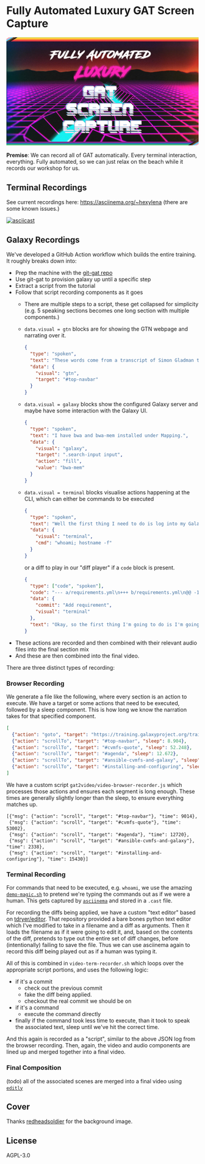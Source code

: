 # Fully Automated Luxury GAT Screen Capture

![cover image in synthwave style popular with this meme](./image/cover.png)

**Premise**: We can record all of GAT automatically. Every terminal interaction, everything. Fully automated, so we can just relax on the beach while it records our workshop for us.

## Terminal Recordings

See current recordings here: https://asciinema.org/~hexylena (there are some known issues.)

[![asciicast](https://asciinema.org/a/402574.svg)](https://asciinema.org/a/402574)

## Galaxy Recordings

We've developed a GitHub Action workflow which builds the entire training. It roughly breaks down into:

- Prep the machine with the [git-gat repo](https://github.com/hexylena/git-gat)
- Use git-gat to provision galaxy up until a specific step
- Extract a script from the tutorial
- Follow that script recording components as it goes
    - There are multiple steps to a script, these get collapsed for simplicity (e.g. 5 speaking sections becomes one long section with multiple components.)
    - `data.visual = gtn` blocks are for showing the GTN webpage and narrating over it.

       ```json
       {
         "type": "spoken",
         "text": "These words come from a transcript of Simon Gladman teaching this course. ",
         "data": {
           "visual": "gtn",
           "target": "#top-navbar"
         }
       }
       ```
    - `data.visual = galaxy` blocks show the configured Galaxy server and maybe have some interaction with the Galaxy UI.
      ```json
      {
        "type": "spoken",
        "text": "I have bwa and bwa-mem installed under Mapping.",
        "data": {
          "visual": "galaxy",
          "target": ".search-input input",
          "action": "fill",
          "value": "bwa-mem"
        }
      }
      ```
    - `data.visual = terminal` blocks visualise actions happening at the CLI, which can either be commands to be executed

      ```json
      {
        "type": "spoken",
        "text": "Well the first thing I need to do is log into my Galaxy machine in the terminal.",
        "data": {
          "visual": "terminal",
          "cmd": "whoami; hostname -f"
        }
      }
      ```

      or a diff to play in our "diff player" if a `code` block is present.

      ```json
      {
        "type": ["code", "spoken"],
        "code": "--- a/requirements.yml\n+++ b/requirements.yml\n@@ -18,3 +18,5 @@....",
        "data": {
          "commit": "Add requirement",
          "visual": "terminal"
        },
        "text": "Okay, so the first thing I'm going to do is I'm going to add the CVMFS role to the requirements.yml. Edit requirements.yml and we need to add this to the bottom offf that file. Copy. Paste. And save it."
      }
      ```
- These actions are recorded and then combined with their relevant audio files into the final section mix
- And these are then combined into the final video.

There are three distinct types of recording:

### Browser Recording

We generate a file like the following, where every section is an action to execute. We have a target or some actions that need to be executed, followed by a sleep component. This is how long we know the narration takes for that specified component.

```json
[
  {"action": "goto", "target": "https://training.galaxyproject.org/training-material/topics/admin/tutorials/cvmfs/tutorial.html"},
  {"action": "scrollTo", "target": "#top-navbar", "sleep": 8.904},
  {"action": "scrollTo", "target": "#cvmfs-quote", "sleep": 52.248},
  {"action": "scrollTo", "target": "#agenda", "sleep": 12.672},
  {"action": "scrollTo", "target": "#ansible-cvmfs-and-galaxy", "sleep": 23.28},
  {"action": "scrollTo", "target": "#installing-and-configuring", "sleep": 15.336}
]
```

We have a custom script `gat2video/video-browser-recorder.js` which processes those actions and ensures each segment is long enough. These times are generally slightly longer than the sleep, to ensure everything matches up.

```
[{"msg": {"action": "scroll", "target": "#top-navbar"}, "time": 9014},
 {"msg": {"action": "scroll", "target": "#cvmfs-quote"}, "time": 53002},
 {"msg": {"action": "scroll", "target": "#agenda"}, "time": 12720},
 {"msg": {"action": "scroll", "target": "#ansible-cvmfs-and-galaxy"}, "time": 2338},
 {"msg": {"action": "scroll", "target": "#installing-and-configuring"}, "time": 15430}]
```

### Terminal Recording

For commands that need to be executed, e.g. `whoami`, we use the amazing [`demo-magic.sh`](https://github.com/paxtonhare/demo-magic) to pretend we're typing the commands out as if we were a human. This gets captured by [`asciinema`](https://asciinema.org/) and stored in a `.cast` file.

For recording the diffs being applied, we have a custom "text editor" based on [tdryer/editor](https://github.com/tdryer/editor). That repository provided a bare bones python text editor which I've modified to take in a filename and a diff as arguments. Then it loads the filename as if it were going to edit it, and, based on the contents of the diff, pretends to type out the entire set of diff changes, before (intentionally) failing to save the file. Thus we can use asciinema again to record this diff being played out as if a human was typing it.


All of this is combined in `video-term-recorder.sh` which loops over the appropriate script portions, and uses the following logic:

- if it's a commit
	- check out the previous commit
	- fake the diff being applied.
	- checkout the real commit we should be on
- if it's a command
	- execute the command directly
- finally if the command took less time to execute, than it took to speak the associated text, sleep until we've hit the correct time.

And this again is recorded as a "script", similar to the above JSON log from the browser recording. Then, again, the video and audio components are lined up and merged together into a final video.

### Final Composition

(todo) all of the associated scenes are merged into a final video using [`editly`](https://github.com/mifi/editly)

## Cover

Thanks [redheadsoldier](https://www.deviantart.com/redheadsoldier/art/Nature-Neon-601893009) for the background image.

## License

AGPL-3.0
